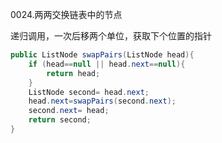 0024.两两交换链表中的节点



递归调用，一次后移两个单位，获取下个位置的指针

```java
public ListNode swapPairs(ListNode head){
    if (head==null || head.next==null){
        return head;
    }
    ListNode second= head.next;
    head.next=swapPairs(second.next);
    second.next= head;
    return second;
}
```

